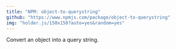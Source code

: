 ```yaml
---
title: "NPM: object-to-querystring"
github: "https://www.npmjs.com/package/object-to-querystring"
img: "holder.js/150x150?auto=yes&random=yes"
---
```


Convert an object into a query string.
